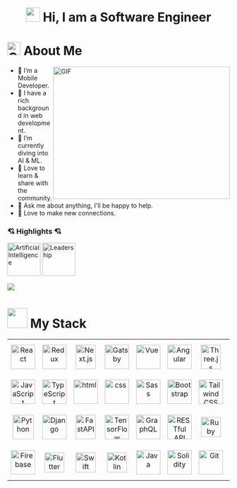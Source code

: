 <h1 align="center"> <img src="https://media.giphy.com/media/hvRJCLFzcasrR4ia7z/giphy.gif" width="32px" height="32px"> Hi, I am a Software Engineer</h1>

# <img src="github-logo.gif" alt="GitHub Logo" width="30" height="30" /> About Me

<img align="right" alt="GIF" src="main.gif" width="400" height="300" />

- 🚀 I’m a Mobile Developer.
- 💪 I have a rich background in web development.
- 🌱 I’m currently diving into AI & ML.
- 📢 Love to learn & share with the community.
- 💬 Ask me about anything, I'll be happy to help.
- 🤝 Love to make new connections.

### 💘 Highlights 💘

<p align="left">
  <img src="artificial-intelligence.gif" alt="Artificial Intelligence" title="Artificial Intelligence" width="75" height="75" />
  <img src="leadership.gif" alt="Leadership" title="Leadership" width="75" height="75"/>
</p>

![](https://readme-typing-svg.herokuapp.com/?lines=Full-Stack%20Development;Web,%20Mobile%20Development;UX/UI%20Engineering;AI/ML%20Engineering;I%20Love%20Coding;Back-End%20Engineering;Front-End%20Engineering;Professional%20Teamwork%20Experience;Always%20Learning%20New%20Techs&font=Pacifico&center=true&width=650&height=120&color=37b39a&vCenter=true&size=45%22)

# <img src="working.gif" width="45" /> My Stack

<p align="center">
<table align="center">
  <tr height="80">
    <td align="center" width="90">
      <img src="https://techstack-generator.vercel.app/react-icon.svg" title="React" alt="React" width="55" height="55" />
    </td>
    <td align="center" width="90">
      <img src="https://techstack-generator.vercel.app/redux-icon.svg" title="Redux" alt="Redux" width="55" height="55" />
    </td>
    <td align="center" width="90">
      <img src="https://cdn.worldvectorlogo.com/logos/next-js.svg" title="Next.js" alt="Next.js" width="45" height="55"/>
    </td>
    <td align="center" width="90">
      <img src="https://techstack-generator.vercel.app/gatsby-icon.svg" title="Gatsby" alt="Gatsby" width="55" height="55" />
    </td>
    <td align="center" width="90">
      <img src="https://img.icons8.com/color/2x/vue-js.png" title="Vue" alt="Vue" width="55" height="55" />
    </td>
    <td align="center" width="90">
      <img src="https://img.icons8.com/color/2x/angularjs.png" title="Angular" alt="Angular" width="55" height="55" />
    </td>
    <td align="center" width="90">
      <img src="https://skillicons.dev/icons?i=threejs" title="Three.js" alt="Three.js" width="45" height="55" />
    </td>
    <td align="center" width="90">
      <img src="https://encrypted-tbn0.gstatic.com/images?q=tbn:ANd9GcSnDneBGnQL7E9hZDwztRO1GfQcCj1FqRrhBw&s" title="Express" alt="Express" width="48" height="48" />
    </td>
    <td align="center" width="90">
      <img src="https://cdn.worldvectorlogo.com/logos/nodejs-1.svg" title="Node.js" alt="Node.js" width="55" height="55" />
    </td>
    <td align="center" width="90">
      <img src="https://cdn.worldvectorlogo.com/logos/nestjs.svg" title="Nest.js" alt="Nest.js" width="55" height="55" />
    </td>
  </tr>
  <tr height="80">
    <td align="center" width="90">
      <img src="https://techstack-generator.vercel.app/js-icon.svg" title="JavaScript" alt="JavaScript" width="55" height="55" />
    </td>
    <td align="center" width="90">
      <img src="https://techstack-generator.vercel.app/ts-icon.svg" title="TypeScript" alt="TypeScript" width="55" height="55" />
    </td>
    <td align="center" width="90">
      <img src="https://img.icons8.com/color/2x/html-5.png" title="HTML" alt="html" width="55" height="55" />
    </td>
    <td align="center" width="90">
      <img src="https://img.icons8.com/color/2x/css3.png" title="CSS" alt="css" width="55" height="55" />
    </td>
    <td align="center" width="90">
      <img src="https://techstack-generator.vercel.app/sass-icon.svg" title="Sass" alt="Sass" width="55" height="55" />
    </td>
    <td align="center" width="90">
      <img src="https://user-images.githubusercontent.com/25181517/183898054-b3d693d4-dafb-4808-a509-bab54cf5de34.png" title="Bootstrap" alt="Bootstrap" width="55" height="55" />
    </td>
    <td align="center" width="90">
      <img src="https://user-images.githubusercontent.com/25181517/202896760-337261ed-ee92-4979-84c4-d4b829c7355d.png" title="Tailwind CSS" alt="Tailwind CSS" width="55" height="55" />
    </td>
    <td align="center" width="90">
      <img src="https://cdn.worldvectorlogo.com/logos/material-ui-1.svg" title="Material UI" alt="Material UI" width="48" height="55" />
    </td>
    <td align="center" width="90">
      <img src="https://user-images.githubusercontent.com/25181517/192158957-b1256181-356c-46a3-beb9-487af08a6266.png" title="WordPress" alt="WordPress" width="55" height="55" />
    </td>
    <td align="center" width="90">
      <img src="https://github.com/marwin1991/profile-technology-icons/assets/25181517/afcf1c98-544e-41fb-bf44-edba5e62809a" title="Laravel" alt="Laravel" width="55" height="55" />
    </td>
  </tr>
  <tr height="80">
    <td align="center" width="90">
      <img src="https://techstack-generator.vercel.app/python-icon.svg" title="Python" alt="Python" width="48" height="55" />
    </td>
    <td align="center" width="90">
      <img src="https://techstack-generator.vercel.app/django-icon.svg" title="Django" alt="Django" width="55" height="55" />
    </td>
    <td align="center" width="90">
      <img src="https://skillicons.dev/icons?i=fastapi" title="FastAPI" alt="FastAPI" width="45" height="55" />
    </td>
    <td align="center" width="90">
      <img src="https://img.icons8.com/color/2x/tensorflow.png" title="TensorFlow" alt="TensorFlow" width="55" height="55" />
    </td>
    <td align="center" width="90">
      <img src="https://techstack-generator.vercel.app/graphql-icon.svg" title="GraphQL" alt="GraphQL" width="55" height="55" />
    </td>
    <td align="center" width="90">
      <img src="https://techstack-generator.vercel.app/restapi-icon.svg" title="RESTful API" alt="RESTful API" width="55" height="55" />
    </td>
    <td align="center" width="90">
      <img src="https://user-images.githubusercontent.com/25181517/192603745-7d34df9e-7756-4756-a539-6a61badf7a80.png" title="Ruby" alt="Ruby" width="45" height="45" />
    </td>
    <td align="center" width="90">
      <img src="https://user-images.githubusercontent.com/25181517/183911544-95ad6ba7-09bf-4040-ac44-0adafedb9616.png" title="Azure" alt="Azure" width="50" height="50" />
    </td>
    <td align="center" width="90">
      <img src="https://user-images.githubusercontent.com/25181517/183911547-990692bc-8411-4878-99a0-43506cdb69cf.png" title="GCP" alt="gcp" width="50" height="50" />
    </td>
    <td align="center" width="90">
      <img src="https://techstack-generator.vercel.app/aws-icon.svg" title="AWS" alt="aws" width="55" height="55" />
    </td>
  </tr>
  <tr height="80">
    <td align="center" width="90">
      <img src="https://user-images.githubusercontent.com/25181517/189716855-2c69ca7a-5149-4647-936d-780610911353.png" title="Firebase" alt="Firebase" width="55" height="55" />
    </td>
    <td align="center" width="90">
      <img src="https://user-images.githubusercontent.com/25181517/186150365-da1eccce-6201-487c-8649-45e9e99435fd.png" title="Flutter" alt="Flutter" width="45" height="45" />
    </td>
    <td align="center" width="90">
      <img src="https://user-images.githubusercontent.com/25181517/121406389-6267a300-c95e-11eb-8d67-f1e22afe8aea.png" title="Swift" alt="Swift" width="45" height="45" />
    </td>
    <td align="center" width="90">
      <img src="https://user-images.githubusercontent.com/86986628/186045207-650becf8-3df2-4f75-9136-5b226b5eaed8.png" title="Kotlin" alt="Kotlin" width="45" height="45" />
    </td>
    <td align="center" width="90">
      <img src="https://techstack-generator.vercel.app/java-icon.svg" title="Java" alt="Java" width="55" height="55" />
    </td>
    <td align="center" width="90">
      <img src="https://img.icons8.com/?size=100&id=0euWhhGcJjPm&format=png&color=000000" title="Solidity" alt="Solidity" width="55" height="55" />
    </td>
    <td align="center" width="90">
      <img src="https://user-images.githubusercontent.com/25181517/192108372-f71d70ac-7ae6-4c0d-8395-51d8870c2ef0.png" title="Git" alt="Git" width="55" height="55" />
    </td>
    <td align="center" width="90">
      <img src="https://cdn.iconscout.com/icon/free/png-128/mongodb-4-1175139.png" title="MongoDB" alt="MongoDB" width="55" height="55" />
    </td>
    <td align="center" width="90">
      <img src="https://techstack-generator.vercel.app/mysql-icon.svg" title="MySQL" alt="MySQL" width="55" height="55" />
    </td>
    <td align="center" width="90">
      <img src="https://img.icons8.com/color/2x/postgreesql.png" title="PostgreSQL" alt="PostgreSQL" width="55" height="55" />
    </td>
  </tr>
</table>
</p>

